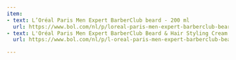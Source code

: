 ```yaml
---
item:
- text: L’Oréal Paris Men Expert BarberClub beard - 200 ml
  url: https://www.bol.com/nl/p/loreal-paris-men-expert-barberclub-beard-200-ml/9200000083647539/
- text: L'Oréal Paris Men Expert BarberClub Beard & Hair Styling Cream - 75ml
  url: https://www.bol.com/nl/p/l-oreal-paris-men-expert-barberclub-beard-hair-styling-cream-75ml/9200000082307547/

---
```


